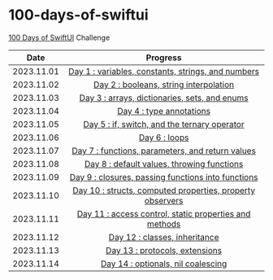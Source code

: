 # 100-days-of-swiftui

[100 Days of SwiftUI](https://www.hackingwithswift.com/100/swiftui) Challenge

| Date | Progress |
| :---: | :---: |
| 2023.11.01 | [Day 1 : variables, constants, strings, and numbers](https://github.com/cskime/100-days-of-swiftui/blob/main/Introduction%20to%20Swift/day1.md) |
| 2023.11.02 | [Day 2 : booleans, string interpolation](https://github.com/cskime/100-days-of-swiftui/blob/main/Introduction%20to%20Swift/day2.md) |
| 2023.11.03 | [Day 3 : arrays, dictionaries, sets, and enums](https://github.com/cskime/100-days-of-swiftui/blob/main/Introduction%20to%20Swift/day3.md) |
| 2023.11.04 | [Day 4 : type annotations](https://github.com/cskime/100-days-of-swiftui/blob/main/Introduction%20to%20Swift/day4.md) |
| 2023.11.05 | [Day 5 : if, switch, and the ternary operator](https://github.com/cskime/100-days-of-swiftui/blob/main/Introduction%20to%20Swift/day5.md) |
| 2023.11.06 | [Day 6 : loops](https://github.com/cskime/100-days-of-swiftui/blob/main/Introduction%20to%20Swift/day6.md) |
| 2023.11.07 | [Day 7 : functions, parameters, and return values](https://github.com/cskime/100-days-of-swiftui/blob/main/Introduction%20to%20Swift/day7.md) |
| 2023.11.08 | [Day 8 : default values, throwing functions](https://github.com/cskime/100-days-of-swiftui/blob/main/Introduction%20to%20Swift/day8.md) |
| 2023.11.09 | [Day 9 : closures, passing functions into functions](https://github.com/cskime/100-days-of-swiftui/blob/main/Introduction%20to%20Swift/day9.md) |
| 2023.11.10 | [Day 10 : structs, computed properties, property observers](https://github.com/cskime/100-days-of-swiftui/blob/main/Introduction%20to%20Swift/day10.md) |
| 2023.11.11 | [Day 11 : access control, static properties and methods](https://github.com/cskime/100-days-of-swiftui/blob/main/Introduction%20to%20Swift/day11.md) |
| 2023.11.12 | [Day 12 : classes, inheritance](https://github.com/cskime/100-days-of-swiftui/blob/main/Introduction%20to%20Swift/day12.md) |
| 2023.11.13 | [Day 13 : protocols, extensions](https://github.com/cskime/100-days-of-swiftui/blob/main/Introduction%20to%20Swift/day13.md) |
| 2023.11.14 | [Day 14 : optionals, nil coalescing](https://github.com/cskime/100-days-of-swiftui/blob/main/Introduction%20to%20Swift/day14.md) |